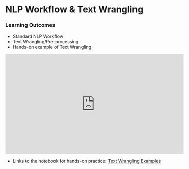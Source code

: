 # NLP Workflow & Text Wrangling

### Learning Outcomes

* Standard NLP Workflow
* Text Wrangling/Pre-processing
* Hands-on example of Text Wrangling 

<iframe width="560" height="315" src="https://www.youtube.com/embed/6Qm6Gl-Y2nY" title="YouTube video player" frameborder="0" allow="accelerometer; autoplay; clipboard-write; encrypted-media; gyroscope; picture-in-picture" allowfullscreen></iframe>

* Links to the notebook for hands-on practice: [Text Wrangling Examples](https://github.com/dphi-official/nlp_essentials/blob/master/notebooks/01_Text_Wrangling_Examples.ipynb)